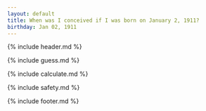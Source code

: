 ```yaml
---
layout: default
title: When was I conceived if I was born on January 2, 1911?
birthday: Jan 02, 1911
---
```


{% include header.md %}

{% include guess.md %}

{% include calculate.md %}

{% include safety.md %}

{% include footer.md %}



